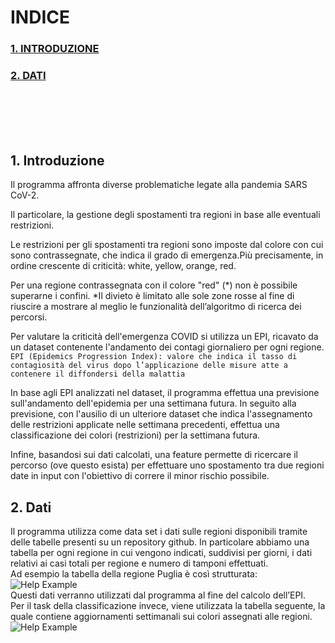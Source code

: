 # INDICE
### <a href=#intro>1. INTRODUZIONE</a>
### <a href=#dati>2. DATI</a>

<br/><br/><br/><br/>

<h2 id="intro"> 1. Introduzione </h2>
Il programma affronta diverse problematiche legate alla pandemia SARS CoV-2.

Il particolare, la gestione degli spostamenti tra regioni in base alle eventuali restrizioni.

Le restrizioni per gli spostamenti tra regioni sono imposte dal colore con cui sono contrassegnate, che indica il grado di emergenza.Più precisamente, in ordine crescente di criticità: white, yellow, orange, red.

Per una regione contrassegnata con il colore "red" (*) non è possibile superarne i confini.
*Il divieto è limitato alle sole zone rosse al fine di riuscire a mostrare al meglio le funzionalità dell’algoritmo di ricerca dei percorsi.

Per valutare la criticità dell'emergenza COVID si utilizza un EPI, ricavato da un dataset contenente l'andamento dei contagi giornaliero per ogni regione.<br>
```EPI (Epidemics Progression Index): valore che indica il tasso di contagiosità del virus dopo l’applicazione delle misure atte a contenere il diffondersi della malattia```<br>

In base agli EPI analizzati nel dataset, il programma effettua una previsione sull'andamento dell'epidemia per una settimana futura.
In seguito alla previsione, con l'ausilio di un ulteriore dataset che indica l'assegnamento delle restrizioni applicate nelle settimana precedenti, effettua una classificazione dei colori (restrizioni) per la settimana futura.

Infine, basandosi sui dati calcolati, una feature permette di ricercare il percorso (ove questo esista) per effettuare uno spostamento tra due regioni date in input con l'obiettivo di correre il minor rischio possibile.


<h2 id="dati"> 2. Dati </h2>

Il programma utilizza come data set i dati sulle regioni disponibili tramite delle tabelle presenti su un repository github. In particolare abbiamo una tabella per ogni regione in cui vengono indicati, suddivisi per giorni, i dati relativi ai casi totali per regione e numero di tamponi effettuati.<br>
Ad esempio la tabella della regione Puglia è così strutturata:<br>
![Help Example](/img/Immagine.png)<br>
Questi dati verranno utilizzati dal programma al fine del calcolo dell’EPI.<br>
Per il task della classificazione invece, viene utilizzata la tabella seguente, la quale contiene aggiornamenti settimanali sui colori assegnati alle regioni.<br>
![Help Example](/img/Immagine2.png)<br>
